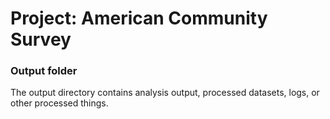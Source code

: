 # Project: American Community Survey
### Output folder

The output directory contains analysis output, processed datasets, logs, or other processed things.

